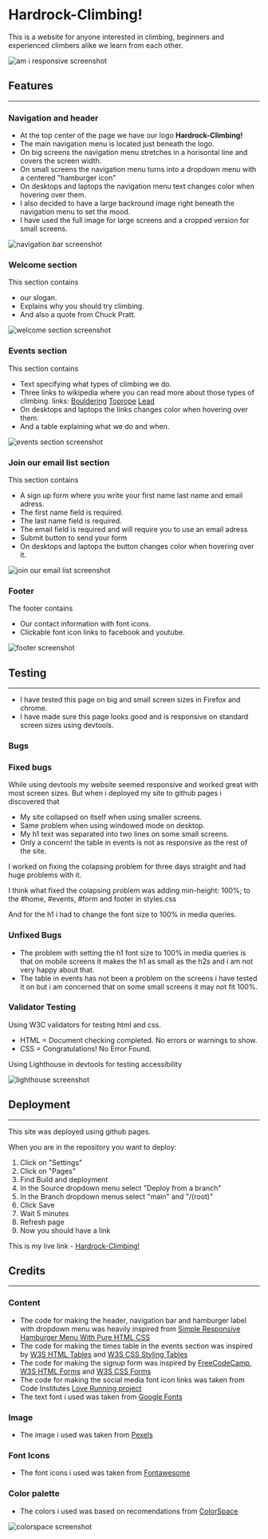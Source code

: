 # Hardrock-Climbing!
This is a website for anyone interested in climbing, beginners and experienced climbers alike we learn from each other.

![am i responsive screenshot](/assets/images/am_i_responsive.png)

## Features
---
### Navigation and header
- At the top center of the page we have our logo **Hardrock-Climbing!**
- The main navigation menu is located just beneath the logo.
- On big screens the navigation menu stretches in a horisontal line and covers the screen width.
- On small screens the navigation menu turns into a dropdown menu with a centered "hamburger icon"
- On desktops and laptops the navigation menu text changes color when hovering over them.
- I also decided to have a large backround image right beneath the navigation menu to set the mood.
- I have used the full image for large screens and a cropped version for small screens.

![navigation bar screenshot](/assets/images/header_screenshot.png)

### Welcome section
This section contains
- our slogan.
- Explains why you should try climbing.
- And also a quote from Chuck Pratt.

![welcome section screenshot](/assets/images/welcome_screenshot.png)

### Events section
This section contains 
- Text specifying what types of climbing we do.
- Three links to wikipedia where you can read more about those types of climbing.
links:
[Bouldering](https://en.wikipedia.org/wiki/Bouldering)
[Toprope](https://en.wikipedia.org/wiki/Top_rope_climbing)
[Lead](https://en.wikipedia.org/wiki/Lead_climbing)
- On desktops and laptops the links changes color when hovering over them.
- And a table explaining what we do and when.

![events section screenshot](/assets/images/events_screenshot.png)

### Join our email list section
This section contains
- A sign up form where you write your first name last name and email adress.
- The first name field is required.
- The last name field is required.
- The email field is required and will require you to use an email adress
- Submit button to send your form 
- On desktops and laptops the button changes color when hovering over it.

![join our email list screenshot](/assets/images/form_screenshot.png)

### Footer
The footer contains 
- Our contact information with font icons.
- Clickable font icon links to facebook and youtube.

![footer screenshot](/assets/images/footer_screenshot.png)

## Testing
---
- I have tested this page on big and small screen sizes in Firefox and chrome.
- I have made sure this page looks good and is responsive on standard screen sizes using devtools.

### Bugs
### Fixed bugs
While using devtools my website seemed responsive and worked great with most screen sizes. 
But when i deployed my site to github pages i discovered that
- My site collapsed on itself when using smaller screens.
- Same problem when using windowed mode on desktop.
- My h1 text was separated into two lines on some small screens.
- Only a concern! the table in events is not as responsive as the rest of the site.

I worked on fixing the colapsing problem for three days straight and had huge problems with it.

I think what fixed the colapsing problem was adding min-height: 100%; to the #home, #events, #form and footer in styles.css

And for the h1 i had to change the font size to 100% in media queries.

### Unfixed Bugs
- The problem with setting the h1 font size to 100% in media queries is that on mobile screens it makes the h1 as small as the h2s and i am not very happy about that.
- The table in events has not been a problem on the screens i have tested it on but i am concerned that on some small screens it may not fit 100%.

### Validator Testing
Using W3C validators for testing html and css.
- HTML = Document checking completed. No errors or warnings to show.
- CSS = Congratulations! No Error Found.

Using Lighthouse in devtools for testing accessibility 

![lighthouse screenshot](/assets/images/lighthouse-test.png)

## Deployment
---
This site was deployed using github pages.

When you are in the repository you want to deploy:

1. Click on "Settings"
2. Click on "Pages"
3. Find Build and deployment
4. In the Source dropdown menu select "Deploy from a branch"
5. In the Branch dropdown menus select "main" and "/(root)"
6. Click Save
7. Wait 5 minutes 
8. Refresh page
9. Now you should have a link

This is my live link - [Hardrock-Climbing!](https://rasmus-dahlkvist.github.io/hard-rock-climbing2/)

## Credits
---
### Content
- The code for making the header, navigation bar and hamburger label with dropdown menu was heavily inspired from [Simple Responsive Hamburger Menu With Pure HTML CSS](https://www.youtube.com/watch?v=4996fn82c4c)
- The code for making the times table in the events section was inspired by [W3S HTML Tables](https://www.w3schools.com/html/html_tables.asp) and [W3S CSS Styling Tables](https://www.w3schools.com/css/css_table.asp)
- The code for making the signup form was inspired by [FreeCodeCamp](https://www.freecodecamp.org/learn/2022/responsive-web-design/learn-html-forms-by-building-a-registration-form/step-62), [W3S HTML Forms](https://www.w3schools.com/html/html_forms.asp) and [W3S CSS Forms](https://www.w3schools.com/css/css_form.asp)
- The code for making the social media font icon links was taken from Code Institutes [Love Running project](https://github.com/Rasmus-Dahlkvist/Love-Running/blob/main/index.html)
- The text font i used was taken from [Google Fonts](https://fonts.google.com/specimen/Rubik+Dirt?query=rubik)

### Image
- The image i used was taken from [Pexels](https://www.pexels.com/photo/person-rock-climbing-3077882/)

### Font Icons
- The font icons i used was taken from [Fontawesome](https://fontawesome.com/icons)

### Color palette
- The colors i used was based on recomendations from [ColorSpace](https://mycolor.space/)

![colorspace screenshot](/assets/images/colorspace_palette_screenshot.png)
